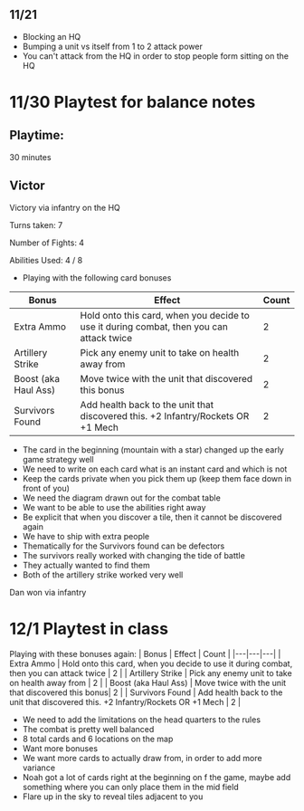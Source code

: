 ## 11/21

* Blocking an HQ
* Bumping a unit vs itself from 1 to 2 attack power
* You can't attack from the HQ in order to stop people form sitting on the HQ


# 11/30 Playtest for balance notes

## Playtime:
30 minutes
## Victor
Victory via infantry on the HQ


Turns taken: 7

Number of Fights: 4

Abilities Used: 4 / 8

* Playing with the following card bonuses

| Bonus | Effect   |   Count |
|---|---|---|
| Extra Ammo  | Hold onto this card, when you decide to use it during combat, then you can attack twice |  2 |
| Artillery Strike  | Pick any enemy unit to take on health away from  |  2 |
| Boost (aka Haul Ass)  | Move twice with the unit that discovered this bonus|  2 |
| Survivors Found  | Add health back to the unit that discovered this. +2 Infantry/Rockets OR +1 Mech |  2 |

* The card in the beginning (mountain with a star) changed up the early game strategy well
* We need to write on each card what is an instant card and which is not
* Keep the cards private when you pick them up (keep them face down in front of you)
* We need the diagram drawn out for the combat table
* We want to be able to use the abilities right away
* Be explicit that when you discover a tile, then it cannot be discovered again
* We have to ship with extra people
* Thematically for the Survivors found can be defectors
* The survivors really worked with changing the tide of battle
* They actually wanted to find them
* Both of the artillery strike worked very well


Dan won via infantry

# 12/1 Playtest in class

Playing with these bonuses again:
| Bonus | Effect   |   Count |
|---|---|---|
| Extra Ammo  | Hold onto this card, when you decide to use it during combat, then you can attack twice |  2 |
| Artillery Strike  | Pick any enemy unit to take on health away from  |  2 |
| Boost (aka Haul Ass)  | Move twice with the unit that discovered this bonus|  2 |
| Survivors Found  | Add health back to the unit that discovered this. +2 Infantry/Rockets OR +1 Mech |  2 |

* We need to add the limitations on the head quarters to the rules
* The combat is pretty well balanced
* 8 total cards and 6 locations on the map
* Want more bonuses
* We want more cards to actually draw from, in order to add more variance
* Noah got a lot of cards right at the beginning on f the game, maybe add something where you can only place them in the mid field
* Flare up in the sky to reveal tiles adjacent to you
